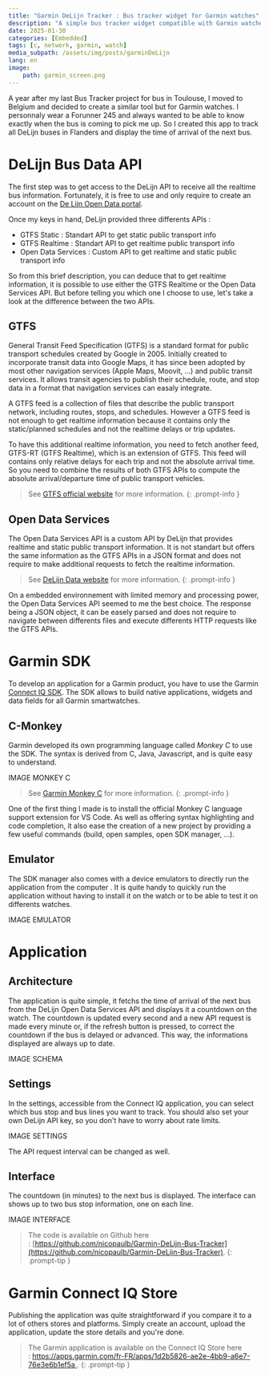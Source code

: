 ```yaml
---
title: "Garmin DeLijn Tracker : Bus tracker widget for Garmin watches"
description: "A simple bus tracker widget compatible with Garmin watches to follow all DeLijn buses in Flanders."
date: 2025-01-30
categories: [Embedded]
tags: [c, network, garmin, watch]
media_subpath: /assets/img/posts/garminDeLijn
lang: en
image: 
    path: garmin_screen.png
---
```


A year after my last Bus Tracker project for bus in Toulouse, I moved to Belgium and decided to create a similar tool but for Garmin watches. 
I personnaly wear a Forunner 245 and always wanted to be able to know exactly when the bus is coming to pick me up.
So I created this app to track all DeLijn buses in Flanders and display the time of arrival of the next bus.

# DeLijn Bus Data API

The first step was to get access to the DeLijn API to receive all the realtime bus information.
Fortunately, it is free to use and only require to create an account on the [De Lijn Open Data portal](https://data.delijn.be/).

Once my keys in hand, DeLijn provided three differents APIs :
- GTFS Static :  Standart API to get static public transport info
- GTFS Realtime : Standart API to get realtime public transport info
- Open Data Services : Custom API to get realtime and static public transport info

So from this brief description, you can deduce that to get realtime information, it is possible to use either the GTFS Realtime or the Open Data Services API. 
But before telling you which one I choose to use, let's take a look at the difference between the two APIs.

## GTFS

General Transit Feed Specification (GTFS) is a standard format for public transport schedules created by Google in 2005. Initially created to incorporate transit data into Google Maps, it has since been adopted by most other navigation services (Apple Maps, Moovit, ...) and public transit services.
It allows transit agencies to publish their schedule, route, and stop data in a format that navigation services can easaly integrate.

A GTFS feed is a collection of files that describe the public transport network, including routes, stops, and schedules. However a GTFS feed is not enough to get realtime information because it contains only the static/planned schedules and not the realtime delays or trip updates.

To have this additional realtime information, you need to fetch another feed, GTFS-RT (GTFS Realtime), which is an extension of GTFS. This feed will contains only relative delays for each trip and not the absolute arrival time. So you need to combine the results of both GTFS APIs to compute the absolute arrival/departure time of public transport vehicles.

> See [GTFS official website](https://gtfs.org) for more information.
{: .prompt-info }

## Open Data Services

The Open Data Services API is a custom API by DeLijn that provides realtime and static public transport information. It is not standart but offers the same information as the GTFS APIs in a JSON format and does not require to make additional requests to fetch the realtime information.

> See [DeLijn Data website](https://data.delijn.be/product#product=5978abf6e8b4390cc83196ad) for more information.
{: .prompt-info }

On a embedded environnement with limited memory and processing power, the Open Data Services API seemed to me the best choice. The response being a JSON object, it can be easely parsed and does not require to navigate between differents files and execute differents HTTP requests like the GTFS APIs.

# Garmin SDK

To develop an application for a Garmin product, you have to use the Garmin [Connect IQ SDK](https://developer.garmin.com/connect-iq/overview/).
The SDK allows to build native applications, widgets and data fields for all Garmin smartwatches. 

## C-Monkey

Garmin developed its own programming language called *Monkey C* to use the SDK. The syntax is derived from C, Java, Javascript, and is quite easy to understand.

IMAGE MONKEY C

> See [Garmin Monkey C](https://developer.garmin.com/connect-iq/monkey-c/) for more information.
{: .prompt-info }

One of the first thing I made is to install the official Monkey C language support extension for VS Code. As well as offering syntax highlighting and code completion, it also ease the creation of a new project by providing a few useful commands (build, open samples, open SDK manager, ...).

## Emulator

The SDK manager also comes with a device emulators to directly run the application from the computer .
It is quite handy to quickly run the application without having to install it on the watch or to be able to test it on differents watches.

IMAGE EMULATOR


# Application

## Architecture
The application is quite simple, it fetchs the time of arrival of the next bus from the DeLijn Open Data Services API and displays it a countdown on the watch.
The countdown is updated every second and a new API request is made every minute or, if the refresh button is pressed, to correct the countdown if the bus is delayed or advanced. This way, the informations displayed are always up to date.

IMAGE SCHEMA

## Settings
In the settings, accessible from the Connect IQ application, you can select which bus stop and bus lines you want to track. You should also set your own DeLijn API key, so you don't have to worry about rate limits.

IMAGE SETTINGS

The API request interval can be changed as well. 

## Interface
The countdown (in minutes) to the next bus is displayed.
The interface can shows up to two bus stop information, one on each line.

IMAGE INTERFACE

> The code is available on Github here : [https://github.com/nicopaulb/Garmin-DeLijn-Bus-Tracker](https://github.com/nicopaulb/Garmin-DeLijn-Bus-Tracker).
{: .prompt-tip }

# Garmin Connect IQ Store

Publishing the application was quite straightforward if you compare it to a lot of others stores and platforms. Simply create an account, upload the application, update the store details and you're done.

> The Garmin application is available on the Connect IQ Store here : [https://apps.garmin.com/fr-FR/apps/1d2b5826-ae2e-4bb9-a6e7-76e3e6b1ef5a
](https://apps.garmin.com/fr-FR/apps/1d2b5826-ae2e-4bb9-a6e7-76e3e6b1ef5a).
{: .prompt-tip }

